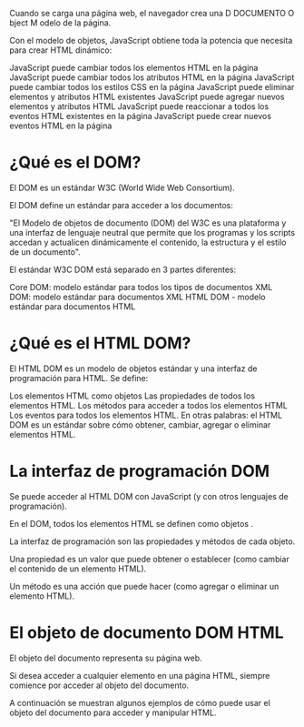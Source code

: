 Cuando se carga una página web, el navegador crea una D DOCUMENTO O bject M odelo de la página.

Con el modelo de objetos, JavaScript obtiene toda la potencia que necesita para crear HTML dinámico:

JavaScript puede cambiar todos los elementos HTML en la página
JavaScript puede cambiar todos los atributos HTML en la página
JavaScript puede cambiar todos los estilos CSS en la página
JavaScript puede eliminar elementos y atributos HTML existentes
JavaScript puede agregar nuevos elementos y atributos HTML
JavaScript puede reaccionar a todos los eventos HTML existentes en la página
JavaScript puede crear nuevos eventos HTML en la página

# ¿Qué es el DOM?
El DOM es un estándar W3C (World Wide Web Consortium).

El DOM define un estándar para acceder a los documentos:

"El Modelo de objetos de documento (DOM) del W3C es una plataforma y una interfaz de lenguaje neutral que permite que los programas y los scripts accedan y actualicen dinámicamente el contenido, la estructura y el estilo de un documento".

El estándar W3C DOM está separado en 3 partes diferentes:

Core DOM: modelo estándar para todos los tipos de documentos
XML DOM: modelo estándar para documentos XML
HTML DOM - modelo estándar para documentos HTML
# ¿Qué es el HTML DOM?
El HTML DOM es un modelo de objetos estándar y una interfaz de programación para HTML. Se define:

Los elementos HTML como objetos
Las propiedades de todos los elementos HTML.
Los métodos para acceder a todos los elementos HTML
Los eventos para todos los elementos HTML.
En otras palabras: el HTML DOM es un estándar sobre cómo obtener, cambiar, agregar o eliminar elementos HTML.

# La interfaz de programación DOM
Se puede acceder al HTML DOM con JavaScript (y con otros lenguajes de programación).

En el DOM, todos los elementos HTML se definen como objetos .

La interfaz de programación son las propiedades y métodos de cada objeto.

Una propiedad es un valor que puede obtener o establecer (como cambiar el contenido de un elemento HTML).

Un método es una acción que puede hacer (como agregar o eliminar un elemento HTML).

# El objeto de documento DOM HTML
El objeto del documento representa su página web.

Si desea acceder a cualquier elemento en una página HTML, siempre comience por acceder al objeto del documento.

A continuación se muestran algunos ejemplos de cómo puede usar el objeto del documento para acceder y manipular HTML.